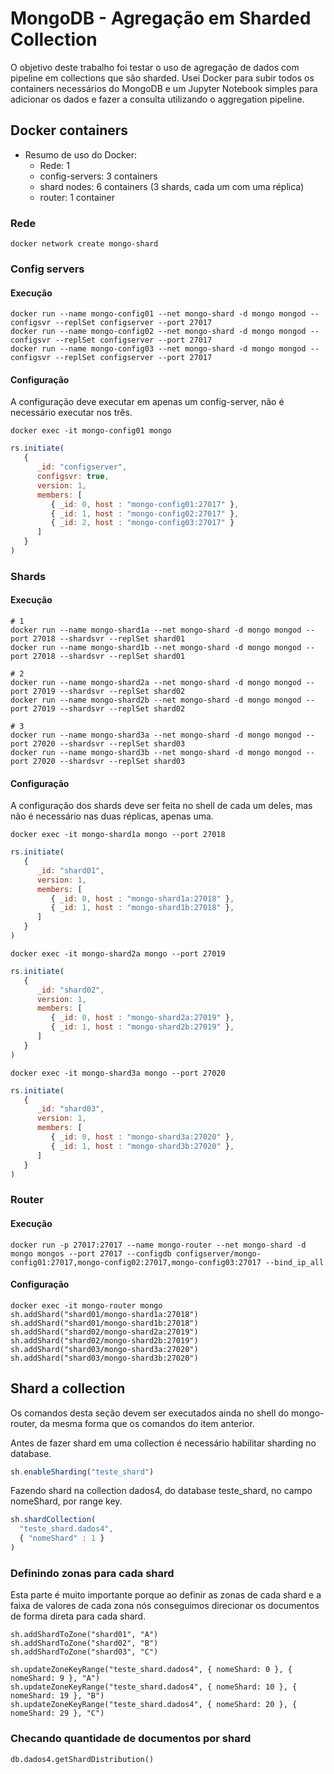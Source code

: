 # MongoDB - Agregação em Sharded Collection

O objetivo deste trabalho foi testar o uso de agregação de dados com pipeline em collections que são sharded. Usei Docker para subir todos os containers necessários do MongoDB e um Jupyter Notebook simples para adicionar os dados e fazer a consulta utilizando o aggregation pipeline.

## Docker containers

- Resumo de uso do Docker:
    * Rede: 1
    * config-servers: 3 containers
    * shard nodes: 6 containers (3 shards, cada um com uma réplica)
    * router: 1 container

### Rede

```shell
docker network create mongo-shard
```

### Config servers

#### Execução

```shell
docker run --name mongo-config01 --net mongo-shard -d mongo mongod --configsvr --replSet configserver --port 27017
docker run --name mongo-config02 --net mongo-shard -d mongo mongod --configsvr --replSet configserver --port 27017
docker run --name mongo-config03 --net mongo-shard -d mongo mongod --configsvr --replSet configserver --port 27017
```

#### Configuração

A configuração deve executar em apenas um config-server, não é necessário executar nos três.

```shell
docker exec -it mongo-config01 mongo
```

```javascript
rs.initiate(
   {
      _id: "configserver",
      configsvr: true,
      version: 1,
      members: [
         { _id: 0, host : "mongo-config01:27017" },
         { _id: 1, host : "mongo-config02:27017" },
         { _id: 2, host : "mongo-config03:27017" }
      ]
   }
)
```

### Shards

#### Execução

```shell
# 1
docker run --name mongo-shard1a --net mongo-shard -d mongo mongod --port 27018 --shardsvr --replSet shard01
docker run --name mongo-shard1b --net mongo-shard -d mongo mongod --port 27018 --shardsvr --replSet shard01

# 2
docker run --name mongo-shard2a --net mongo-shard -d mongo mongod --port 27019 --shardsvr --replSet shard02
docker run --name mongo-shard2b --net mongo-shard -d mongo mongod --port 27019 --shardsvr --replSet shard02

# 3
docker run --name mongo-shard3a --net mongo-shard -d mongo mongod --port 27020 --shardsvr --replSet shard03
docker run --name mongo-shard3b --net mongo-shard -d mongo mongod --port 27020 --shardsvr --replSet shard03
```

#### Configuração

A configuração dos shards deve ser feita no shell de cada um deles, mas não é necessário nas duas réplicas, apenas uma.

```shell
docker exec -it mongo-shard1a mongo --port 27018
```

```javascript
rs.initiate(
   {
      _id: "shard01",
      version: 1,
      members: [
         { _id: 0, host : "mongo-shard1a:27018" },
         { _id: 1, host : "mongo-shard1b:27018" },
      ]
   }
)
```

```shell
docker exec -it mongo-shard2a mongo --port 27019
```

```javascript
rs.initiate(
   {
      _id: "shard02",
      version: 1,
      members: [
         { _id: 0, host : "mongo-shard2a:27019" },
         { _id: 1, host : "mongo-shard2b:27019" },
      ]
   }
)
```

```shell
docker exec -it mongo-shard3a mongo --port 27020
```

```javascript
rs.initiate(
   {
      _id: "shard03",
      version: 1,
      members: [
         { _id: 0, host : "mongo-shard3a:27020" },
         { _id: 1, host : "mongo-shard3b:27020" },
      ]
   }
)
```

### Router

#### Execução

```shell
docker run -p 27017:27017 --name mongo-router --net mongo-shard -d mongo mongos --port 27017 --configdb configserver/mongo-config01:27017,mongo-config02:27017,mongo-config03:27017 --bind_ip_all
```

#### Configuração

```shell
docker exec -it mongo-router mongo
sh.addShard("shard01/mongo-shard1a:27018")
sh.addShard("shard01/mongo-shard1b:27018") 
sh.addShard("shard02/mongo-shard2a:27019")
sh.addShard("shard02/mongo-shard2b:27019") 
sh.addShard("shard03/mongo-shard3a:27020")
sh.addShard("shard03/mongo-shard3b:27020")
```

## Shard a collection

Os comandos desta seção devem ser executados ainda no shell do mongo-router, da mesma forma que os comandos do item anterior.

Antes de fazer shard em uma collection é necessário habilitar sharding no database.

```javascript
sh.enableSharding("teste_shard")
```

Fazendo shard na collection dados4, do database teste_shard, no campo nomeShard, por range key.

```javascript
sh.shardCollection(
  "teste_shard.dados4",
  { "nomeShard" : 1 }
)
```

### Definindo zonas para cada shard

Esta parte é muito importante porque ao definir as zonas de cada shard e a faixa de valores de cada zona nós conseguimos direcionar os documentos de forma direta para cada shard.

```shell
sh.addShardToZone("shard01", "A")
sh.addShardToZone("shard02", "B")
sh.addShardToZone("shard03", "C")

sh.updateZoneKeyRange("teste_shard.dados4", { nomeShard: 0 }, { nomeShard: 9 }, "A")
sh.updateZoneKeyRange("teste_shard.dados4", { nomeShard: 10 }, { nomeShard: 19 }, "B")
sh.updateZoneKeyRange("teste_shard.dados4", { nomeShard: 20 }, { nomeShard: 29 }, "C")
```

### Checando quantidade de documentos por shard

```shell
db.dados4.getShardDistribution()
```